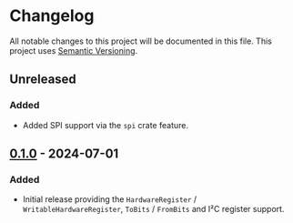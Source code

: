 # Changelog

All notable changes to this project will be documented in this file.
This project uses [Semantic Versioning](https://semver.org/spec/v2.0.0.html).

## Unreleased

### Added

- Added SPI support via the `spi` crate feature.

## [0.1.0] - 2024-07-01

[0.1.0]: https://github.com/sunsided/hardware-registers/releases/tag/v0.1.0

### Added

- Initial release providing the `HardwareRegister` / `WritableHardwareRegister`, `ToBits` / `FromBits` and I²C
  register support.
